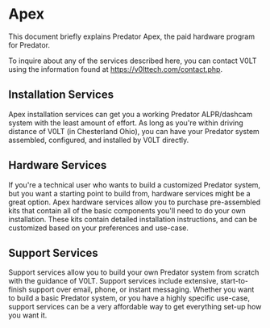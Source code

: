 # Apex

This document briefly explains Predator Apex, the paid hardware program for Predator.

To inquire about any of the services described here, you can contact V0LT using the information found at <https://v0lttech.com/contact.php>.

## Installation Services

Apex installation services can get you a working Predator ALPR/dashcam system with the least amount of effort. As long as you're within driving distance of V0LT (in Chesterland Ohio), you can have your Predator system assembled, configured, and installed by V0LT directly.


## Hardware Services

If you're a technical user who wants to build a customized Predator system, but you want a starting point to build from, hardware services might be a great option. Apex hardware services allow you to purchase pre-assembled kits that contain all of the basic components you'll need to do your own installation. These kits contain detailed installation instructions, and can be customized based on your preferences and use-case.


## Support Services

Support services allow you to build your own Predator system from scratch with the guidance of V0LT. Support services include extensive, start-to-finish support over email, phone, or instant messaging. Whether you want to build a basic Predator system, or you have a highly specific use-case, support services can be a very affordable way to get everything set-up how you want it.
